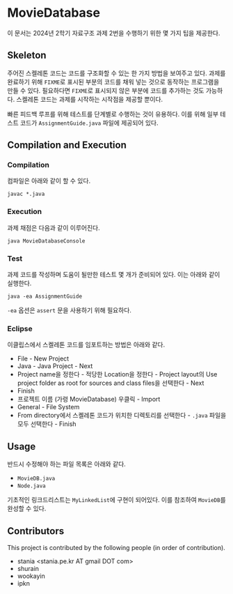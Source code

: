 # MovieDatabase

이 문서는 2024년 2학기 자료구조 과제 2번을 수행하기 위한 몇 가지 팁을 제공한다.

## Skeleton

주어진 스켈레톤 코드는 코드를 구조화할 수 있는 한 가지 방법을 보여주고 있다.
과제를 완료하기 위해 `FIXME`로 표시된 부분의 코드를 채워 넣는 것으로 동작하는 프로그램을 만들 수 있다.
필요하다면 `FIXME`로 표시되지 않은 부분에 코드를 추가하는 것도 가능하다.
스켈레톤 코드는 과제를 시작하는 시작점을 제공할 뿐이다.

빠른 피드백 루프를 위해 테스트를 단계별로 수행하는 것이 유용하다.
이를 위해 일부 테스트 코드가 `AssignmentGuide.java` 파일에 제공되어 있다.

## Compilation and Execution

### Compilation

컴파일은 아래와 같이 할 수 있다.

```
javac *.java
```

### Execution

과제 채점은 다음과 같이 이루어진다.

```
java MovieDatabaseConsole
```

### Test

과제 코드를 작성하며 도움이 될만한 테스트 몇 개가 준비되어 있다. 이는 아래와 같이 실행한다.

```
java -ea AssignmentGuide
```

`-ea` 옵션은 `assert` 문을 사용하기 위해 필요하다.

### Eclipse

이클립스에서 스켈레톤 코드를 임포트하는 방법은 아래와 같다.

- File - New Project
- Java - Java Project - Next
- Project name을 정한다 - 적당한 Location을 정한다 - Project layout의 Use project folder as root for sources and class files을 선택한다 - Next
- Finish
- 프로젝트 이름 (가령 MovieDatabase) 우클릭 - Import
- General - File System
- From directory에서 스켈레톤 코드가 위치한 디렉토리를 선택한다 - `.java` 파일을 모두 선택한다 - Finish

## Usage

반드시 수정해야 하는 파일 목록은 아래와 같다.

- `MovieDB.java`
- `Node.java`

기초적인 링크드리스트는 `MyLinkedList`에 구현이 되어있다. 이를 참조하여 `MovieDB`를 완성할 수 있다.

## Contributors

This project is contributed by the following people (in order of contribution).

- stania <stania.pe.kr AT gmail DOT com>
- shurain <shurain AT gmail DOT com>
- wookayin <wookayin AT gmail DOT com>
- ipkn <ipknhama AT gmail DOT com>

